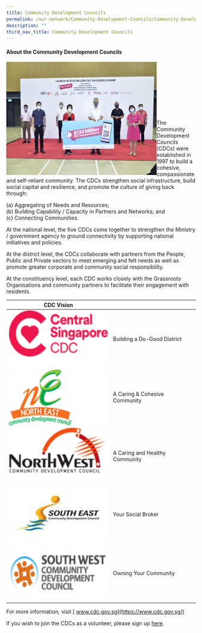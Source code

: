 ```yaml
---
title: Community Development Councils
permalink: /our-network/Community-Development-Councils/Community-Development-Councils/
description: ""
third_nav_title: Community Development Councils
---
```

#### About the Community Development Councils


<img style="height:300px;width:400px"  align="left" src="/images/Our%20Network/Community%20Development%20Councils/Launch%20of%20$130%20mil%20CDC%20Vouchers.jpeg"><br><br><br><br><br><br><br><br><br>
The Community Development Councils (CDCs) were established in 1997 to build a cohesive, compassionate and self-reliant community.  The CDCs strengthen social infrastructure, build social capital and resilience, and promote the culture of giving back through:

(a) Aggregating of Needs and Resources;<br>
(b) Building Capability / Capacity in Partners and Networks; and<br>
(c) Connecting Communities.<br>
 
At the national level, the five CDCs come together to strengthen the Ministry / government agency to ground connectivity by supporting national initiatives and policies. 
 
At the district level, the CDCs collaborate with partners from the People, Public and Private sectors to meet emerging and felt needs as well as promote greater corporate and community social responsibility. 
 
At the constituency level, each CDC works closely with the Grassroots Organisations and community partners to facilitate their engagement with residents.

 

|  CDC Vision|  |  |
| -------- | -------- | -------- |
|<a href="https://centralsingapore.cdc.gov.sg"> <img style="height:150px;width:300px"  align="left" src="/images/Our%20Network/Community%20Development%20Councils/01.png"> </a>   | Building a Do-Good District     |      |
| <a href="https://northeast.cdc.gov.sg"><img style="height:150px;width:300px"  align="left" src="/images/Our%20Network/Community%20Development%20Councils/02.png"></a> |   A Caring & Cohesive Community   |      |
| <a href="https://northwest.cdc.gov.sg"><img style="height:150px;width:300px"  align="left" src="/images/Our%20Network/Community%20Development%20Councils/03.png">   </a>|A Caring and Healthy Community    |      |
| <a href="https://southeast.cdc.gov.sg"><img style="height:150px;width:300px"  align="left" src="/images/Our%20Network/Community%20Development%20Councils/south-east-cdc-(1).jpg">  </a> | Your Social Broker   |      |
| <a href="https://southwest.cdc.gov.sg"><img style="height:150px;width:300px"  align="left" src="/images/Our%20Network/Community%20Development%20Councils/sw_cdc_logo_fa-1-(1).png"></a>   | Owning Your Community     |      |



For more information, visit [ www.cdc.gov.sg](https://www.cdc.gov.sg/)

If you wish to join the CDCs as a volunteer, please sign up [here](https://form.gov.sg/62b428e70c90650012b77985).